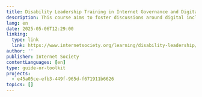 ```yaml
---
title: Disability Leadership Training in Internet Governance and Digital Rights
description: This course aims to foster discussions around digital inclusion for people with disabilities in Internet Governance. It focuses on developing leaders in the field, grounding disability and accessibility within Internet Governance debates, and raising awareness about accessibility policy frameworks. Participants will gain knowledge of the relationship between digital accessibility and Internet Governance, learn about key organizations' roles in accessibility, and develop practical communication and advocacy skills for promoting digital accessibility. The course is intended for individuals with disabilities, disability advocates, Internet Governance practitioners, and trainers who work on accessibility and digital rights.
lang: en
date: 2025-05-06T12:29:00
linking:
  type: link
  link: https://www.internetsociety.org/learning/disability-leadership/
author: ''
publisher: Internet Society
contentLanguages: [en]
type: guide-or-toolkit
projects:
  - e45a05ce-efb3-449f-965d-f671911b6626
topics: []
---
```

